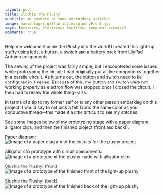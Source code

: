 ```yaml
---
layout: post
title: Slushie the Plushy
subtitle: An example of some embroidary stitches
image: hannahtager.github.io/img/plushyFront.jpg
tags: [projects, electronic textiles, computer science]
comments: true
---
```


Help me welcome Slushie the Plushy into the world! I created this light-up stuffy using leds, a button, a switch and a battery pack from LilyPad Arduino components.

The sewing of the project was fairly simple, but I encountered some issues while prototyping the circuit: I had originally put all the components together in a parallel circuit. As it turns out, the button and switch need to be configured in a series. Because of this, my button and switch were not working properly as electron flow was stopped once I closed the circuit. I then had to resew the whole thing--alas. 

In terms of a tip to my former self or to any other person embarking on this project, I would say to not pick a felt fabric the same color as your conductive thread--this made it a little difficult to see my stitches. 

See some images below of my prototyping stage with a paper diagram, alligator clips, and then the finished project (front and back!). 

Paper diagram:
![Image of a paper diagram of the circuits for the plushy project](hannahtager.github.io/img/Plushy9.30.19.jpeg)

Alligator clip prototype with circuit components:
![Image of a prototype of the plushy made with alligator clips](hannahtager.github.io/img/plushyAlligators.jpg)

Slushie the Plushy! (front)
![Image of a prototype of the finished front of the light-up plushy](hannahtager.github.io/img/plushyFront.jpg)

Slushie the Plushy! (back)
![Image of a prototype of the finished back of the light-up plushy](hannahtager.github.io/img/plushyBack.jpg)
